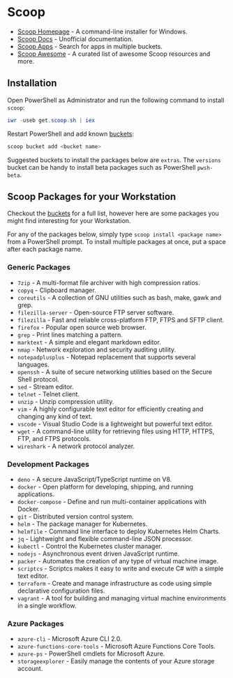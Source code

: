 # Scoop

* [Scoop Homepage](https://scoop.sh/) - A command-line installer for Windows.
* [Scoop Docs](https://scoop-docs.now.sh/) - Unofficial documentation.
* [Scoop Apps](https://scoop-docs.now.sh/apps/) - Search for apps in multiple buckets.
* [Scoop Awesome](https://github.com/ScoopInstaller/Awesome) - A curated list of awesome Scoop resources and more.

## Installation

Open PowerShell as Administrator and run the following command to install `scoop`:

```powershell
iwr -useb get.scoop.sh | iex
```

Restart PowerShell and add known [buckets](https://github.com/lukesampson/scoop#known-application-buckets):

```powershell
scoop bucket add <bucket name>
```

Suggested buckets to install the packages below are `extras`. The `versions` bucket can be handy to install beta packages such as PowerShell `pwsh-beta`.

## Scoop Packages for your Workstation

Checkout the [buckets](https://github.com/lukesampson/scoop#known-application-buckets) for a full list, however here are some packages you might find interesting for your Workstation.

For any of the packages below, simply type `scoop install <package name>` from a PowerShell prompt. To install multiple packages at once, put a space after each package name.

### Generic Packages

* `7zip` - A multi-format file archiver with high compression ratios.
* `copyq` - Clipboard manager.
* `coreutils` - A collection of GNU utilities such as bash, make, gawk and grep.
* `filezilla-server` - Open-source FTP server software.
* `filezilla` - Fast and reliable cross-platform FTP, FTPS and SFTP client.
* `firefox` - Popular open source web browser.
* `grep` - Print lines matching a pattern.
* `marktext` - A simple and elegant markdown editor.
* `nmap` - Network exploration and security auditing utility.
* `notepadplusplus` - Notepad replacement that supports several languages.
* `openssh` - A suite of secure networking utilities based on the Secure Shell protocol.
* `sed` - Stream editor.
* `telnet` - Telnet client.
* `unzip` - Unzip compression utility.
* `vim` - A highly configurable text editor for efficiently creating and changing any kind of text.
* `vscode` - Visual Studio Code is a lightweight but powerful text editor.
* `wget` - A command-line utility for retrieving files using HTTP, HTTPS, FTP, and FTPS protocols.
* `wireshark` - A network protocol analyzer.

### Development Packages

* `deno` - A secure JavaScript/TypeScript runtime on V8.
* `docker` - Open platform for developing, shipping, and running applications.
* `docker-compose` - Define and run multi-container applications with Docker.
* `git` - Distributed version control system.
* `helm` - The package manager for Kubernetes.
* `helmfile` - Command line interface to deploy Kubernetes Helm Charts.
* `jq` - Lightweight and flexible command-line JSON processor.
* `kubectl` - Control the Kubernetes cluster manager.
* `nodejs` - Asynchronous event driven JavaScript runtime.
* `packer` - Automates the creation of any type of virtual machine image.
* `scriptcs` - Scriptcs makes it easy to write and execute C# with a simple text editor.
* `terraform` - Create and manage infrastructure as code using simple declarative configuration files.
* `vagrant` - A tool for building and managing virtual machine environments in a single workflow.

### Azure Packages

* `azure-cli` - Microsoft Azure CLI 2.0.
* `azure-functions-core-tools` - Microsoft Azure Functions Core Tools.
* `azure-ps` - PowerShell cmdlets for Microsoft Azure.
* `storageexplorer` - Easily manage the contents of your Azure storage account.

